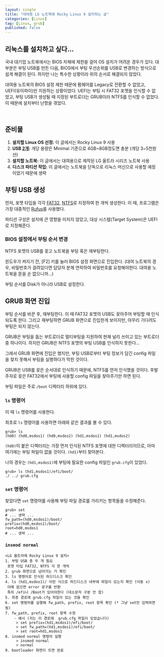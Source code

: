 ```yaml
---
layout: single
title: "대여용 LG 노트북에 Rocky Linux 9 설치하는 글"
categories: [Linux]
tag: [Linux, grub]
published: false
---
```


## 리눅스를 설치하고 싶다...

국내 대기업 노트북에서는 BIOS 자체에 제한을 걸어 OS 설치가 어려운 경우가 있다. 대부분은 부팅 USB를 만든 다음, BIOS에서 부팅 우선순위를 USB로 변경하는 방식으로 쉽게 해결이 된다. 하지만 나는 특수한 상황이라 위의 순서로 해결되지 않았다.

대여용 노트북의 BIOS 설정 제한 때문에 펌웨어를 Legacy로 전환할 수 없었고, UEFI(유이파이)만 지원하는 상황이었다. UEFI는 부팅 시 FAT32 포맷을 인식할 수 없었고, 부팅 USB가 생성될 때 지정된 부트로더는 GRUB이라 NTFS를 인식할 수 없었다. 이 때문에 설치부터 난항을 겪었다.

<br>

## 준비물
1. <b>설치할 Linux OS 선정:</b> 이 글에서는 Rocky Linux 9 사용
2. <b>USB <u>2개</u>:</b> 개당 용량은 Minimal 기준으로 4GB~8GB정도면 충분 (개당 3~5천원 선)
3. <b>설치할 노트북:</b> 이 글에서는 대여용으로 제작된 LG 울트라 시리즈 노트북 사용
4. <b>디스크 파티션 작업:</b> 이 글에서는 노트북을 단독으로 리눅스 머신으로 사용할 예정이었기 때문에 생략


## 부팅 USB 생성
먼저, 포맷 타입을 각각 <u>FAT32</u>, <u>NTFS</u>로 지정하여 한 개씩 생성한다. 이 때, 프로그램은 가장 대중적인 [Rufus](https://rufus.ie/ko/)를 사용했다.

파티션 구성은 설치에 큰 영향을 미치지 않았고, 대상 시스템(Target System)은 UEFI로 지정해준다.

### BIOS 설정에서 부팅 순서 변경
NTFS 포맷의 USB를 꽂고 노트북을 부팅 혹은 재부팅한다.

윈도우가 켜지기 전, [F2] 키를 눌러 BIOS 설정 화면으로 진입한다. (대여 노트북의 경우, 비밀번호가 걸려있다면 담당자 분께 연락하여 비밀번호를 요청해야한다. 대여용 노트북을 뜯을 순 없으니까...)

부팅 순서를 Disk가 아니라 USB로 설정한다.

## GRUB 화면 진입
부팅 순서를 바꾼 후, 재부팅한다. 이 때 FAT32 포맷의 USB도 꽂아주어 부팅할 때 인식되도록 한다. 그리고 재부팅하면 GRUB 화면으로 진입한게 보이지만, 아무리 기다려도 부팅은 되지 않는다.

GRUB은 부팅을 돕는 부트로더로 멀티부팅을 지원하여 현재 널리 쓰이고 있는 부트로더 중 하나이다. 하지만 GRUB은 NTFS 포맷의 부팅 USB를 인식하지 못한다...

그래서 GRUB 화면에 진입은 했지만, 부팅 USB로부터 부팅 정보가 담긴 config 파일을 찾지 못해서 부팅을 실행하다가 막힌 것이다.

GRUB은 USB를 꽂은 순서대로 인식하기 때문에, NTFS를 먼저 인식했을 것이다. 후발주자로 꽂은 FAT32에서 부팅에 사용할 config 파일을 찾아주기만 하면 된다.

부팅 파일은 주로 `/boot` 디렉터리 하위에 있다.

### `ls` 명령어 
이 때 `ls` 명령어를 사용한다.

최초로 `ls` 명령어를 사용하면 아래와 같은 결과를 볼 수 있다.
```
grub> ls
(hd0) (hd0,msdos1) (hd0,msdos2) (hd1,msdos1) (hd1,msdos2)
```
`(hd0)`이 붙은 디렉터리는 가장 먼저 인식된 NTFS 포맷에 대한 디렉터리이므로, 아마 여기에는 부팅 파일이 없을 것이다. `(hd1)`부터 찾아본다.

나의 경우는 `(hd1,msdos1)`에 부팅에 필요한 config 파일인 `grub.cfg`이 있었다.
```
grub> ls (hd1,msdos1)/efi/boot/
./ ../ grub.cfg
```

### `set` 명령어
찾았다면 `set` 명령어를 사용해 부팅 파일 경로를 가리키는 항목들을 수정해준다.



```shell
grub> set
# ... 생략 ...
fw_path=(hd0,msdos1)/boot/
prefix=(hd0,msdos1)/boot/
root=hd0,msdos1
# ... 생략 ...
```

### `insmod normal`






```
<LG 울트라에 Rocky Linux 9 설치>
1. 부팅 USB 총 두 개 필요
 포맷 타입 FAT32, NTFS 각 한 개씩
2. grub 화면으로 넘어가는 거 확인
3. ls 명령어로 인식된 하드디스크 확인
4. ls (hd1,msdos1)/ 이런 식으로 하드디스크 내부에 파일이 있는지 확인 (이동 x)
 아예 없으면 error 문구를 반환
 특히 /efi나 /Boot가 있어야한다 (대소문자 구분 안 함)
5. 최종 경로에 grub.cfg 파일이 있는 것을 확인
6. set 명령어를 실행해 fw_path, prefix, root 항목 확인 (* 그냥 set만 입력하면 됨)
7. fw_path, prefix, root 항목 수정
    - 예시 (저는 이 경로에  grub.cfg 파일이 있었습니다)
     > set prefix=(hd1,msdos1)/efi/boot/
     > set fw_path=(hd1,msdos1)/efi/boot/
     > set root=hd1,msdos1    
8. insmod normal 명령어 실행
     > insmod normal
     > normal
9. bootloader 화면이 뜨면 완료
```